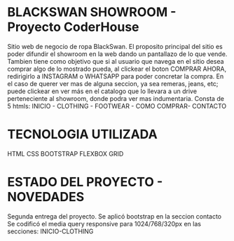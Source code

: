 # BLACKSWAN SHOWROOM - Proyecto CoderHouse

Sitio web de negocio de ropa BlackSwan.
El proposito principal del sitio es poder difundir el showroom en la web dando un pantallazo de lo que vende. Tambien tiene como objetivo que si al usuario que navega en el sitio desea comprar algo de lo mostrado pueda, al clickear el boton COMPRAR AHORA, redirigirlo a INSTAGRAM o WHATSAPP para poder concretar la compra. En el caso de querer ver mas de alguna seccion, ya sea remeras, jeans, etc; puede clickear en ver más en el catalogo que lo llevara a un drive perteneciente al showroom, donde podra ver mas indumentaria.
Consta de 5 htmls: INICIO - CLOTHING - FOOTWEAR - COMO COMPRAR- CONTACTO


# TECNOLOGIA UTILIZADA

HTML
CSS
BOOTSTRAP
FLEXBOX 
GRID


# ESTADO DEL PROYECTO - NOVEDADES

Segunda entrega del proyecto.
Se aplicó bootstrap en la seccion contacto 
Se codificó el media query responsive para 1024/768/320px en las secciones: INICIO-CLOTHING